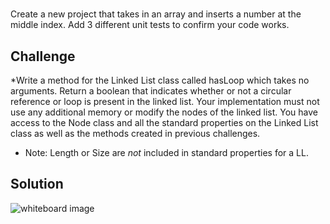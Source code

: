 # 
<!-- Short summary or background information -->
Create a new project that takes in an array and inserts a number at the middle index. Add 3 different unit tests to confirm your code works. 

## Challenge
<!-- Description of the challenge -->
*Write a method for the Linked List class called hasLoop which takes no arguments. Return a boolean that indicates whether or not a circular reference or loop is present in the linked list. Your implementation must not use any additional memory or modify the nodes of the linked list. You have access to the Node class and all the standard properties on the Linked List class as well as the methods created in previous challenges.
* Note: Length or Size are *not* included in standard properties for a LL.

## Solution
<!-- Embedded whiteboard image -->
![whiteboard image](assets/.jpeg)